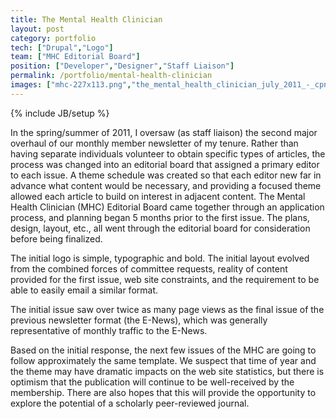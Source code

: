 ```yaml
---
title: The Mental Health Clinician
layout: post
category: portfolio
tech: ["Drupal","Logo"]
team: ["MHC Editorial Board"]
position: ["Developer","Designer","Staff Liaison"]
permalink: /portfolio/mental-health-clinician
images: ["mhc-227x113.png","the_mental_health_clinician_july_2011_-_cpnp.org_1311816327742-2.png","the_mental_health_clinician_july_2011_-_cpnp.org_1311816327742.png"]
---
```

{% include JB/setup %}
<div id="node-115" class="node node-portfolio node-promoted">
  <div class="content clearfix">
    <div class="field field-name-body field-type-text-with-summary field-label-hidden"><div class="field-items"><div class="field-item even"><p>In the spring/summer of 2011, I&nbsp;oversaw (as staff liaison) the second major overhaul of our monthly member newsletter of my tenure. Rather than having separate individuals volunteer to obtain specific types of articles, the process was changed into an editorial board that assigned a primary editor to each issue. A theme schedule was created so that each editor new far in advance what content would be necessary, and providing a focused theme allowed each article to build on interest in adjacent content. The Mental Health Clinician (MHC)&nbsp;Editorial Board came together through an application process, and planning began 5 months prior to the first issue. The plans, design, layout, etc., all went through the editorial board for consideration before being finalized.</p>
<p>The initial logo is simple, typographic and bold. The initial layout evolved from the combined forces of committee requests, reality of content provided for the first issue, web site constraints, and the requirement to be able to easily email a similar format.</p>
<p>The initial issue saw over twice as many page views as the final issue of the previous newsletter format (the E-News), which was generally representative of monthly traffic to the E-News.</p>
<p>Based on the initial response, the next few issues of the MHC are going to follow approximately the same template. We suspect that time of year and the theme may have dramatic impacts on the web site statistics, but there is optimism that the publication will continue to be well-received by the membership. There are also hopes that this will provide the opportunity to explore the potential of a scholarly peer-reviewed journal.</p></div></div></div>  </div>
</div>
